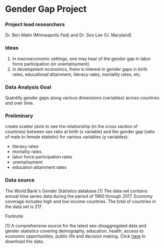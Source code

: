 # Gender Gap Project

### Project lead researchers

Dr. Ben Malin (Minneapolis Fed) and Dr. Soo Lee (U. Maryland) 

### Ideas

1. In macroeconomic settings, one may hear of the gender gap in labor force participation (or unemployment).      
2. In development economics, there is interest in gender gaps in birth rates,  educational attainment, literacy rates, mortality rates, etc.

### Data Analysis Goal

Quantify gender gaps along various dimensions (variables) across countries and over time.

### Preliminary

create scatter plots to see the relationship (in the cross section of countries) between sex ratio at birth (x variable) and the gender gap (ratio of male to female statistic) for various variables (y variables): 

- literacy rates
- mortality rates
- labor force participation rates
- unemployment
- education attainment rates

### Data source

The World Bank's Gender Statistics database.[1] The data set contains annual time series data during the period of 1960 through 2017. Economy coverage includes high and low income countries. The total of countries in the data set is 217. 

Footnote 

[1] A comprehensive source for the latest sex-disaggregated data and gender statistics covering demography, education, health, access to economic opportunities, public life and decision making. Click [here](https://data.worldbank.org/data-catalog/gender-statistics) to download the data.

